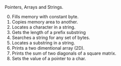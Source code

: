 Pointers, Arrays and Strings.

0. Fills memory with constant byte.
1. Copies memory area to another.
2. Locates a character in a string.
3. Gets the length of a prefix substring
4. Searches a string for any set of bytes.
5. Locates a substring in a string.
6. Prints a two dimentional array (2D).
7. Prints the sum of two diagonals of a square matrix.
8. Sets the value of a pointer to a char. 
